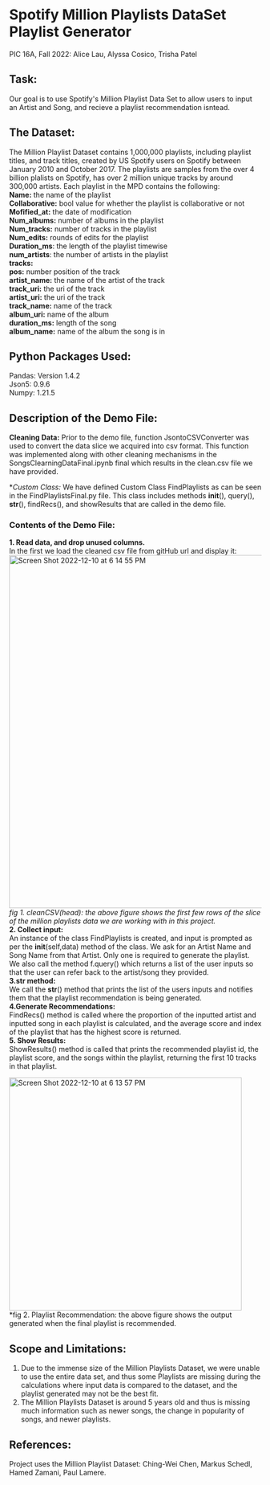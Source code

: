 # Spotify Million Playlists DataSet Playlist Generator
PIC 16A, Fall 2022: Alice Lau, Alyssa Cosico, Trisha Patel

## Task:
Our goal is to use Spotify's Million Playlist Data Set to allow users to input an Artist and Song, and recieve a playlist recommendation isntead. 

## The Dataset:
The Million Playlist Dataset contains 1,000,000 playlists, including playlist titles, and track titles, created by US Spotify users on Spotify between January 2010 and October 2017. The playlists are samples from the over 4 billion plalists on Spotify, has over 2 million unique tracks by around 300,000 artists. 
Each playlist in the MPD contains the following:<br>
  **Name:** the name of the playlist<br>
  **Collaborative:** bool value for whether the playlist is collaborative or not<br>
  **Mofified_at:** the date of modification<br>
  **Num_albums:** number of albums in the playlist<br>
  **Num_tracks:** number of tracks in the playlist<br>
  **Num_edits:** rounds of edits for the playlist<br>
  **Duration_ms**: the length of the playlist timewise<br>
  **num_artists**: the number of artists in the playlist<br>
  **tracks:**<br> 
  **pos:** number position of the track<br>
  **artist_name:** the name of the artist of the track<br>
  **track_uri:** the uri of the track<br>
  **artist_uri:** the uri of the track<br>
  **track_name:** name of the track<br>
  **album_uri:** name of the album<br>
  **duration_ms:** length of the song<br>
  **album_name:** name of the album the song is in<br>
  
## Python Packages Used:<br>
Pandas: Version 1.4.2<br>
Json5: 0.9.6 <br>
Numpy: 1.21.5<br>

## Description of the Demo File:<br>
**Cleaning Data:**
Prior to the demo file, function JsontoCSVConverter was used to convert the data slice we acquired into csv format. This function was implemented along with other cleaning mechanisms in the SongsClearningDataFinal.ipynb final which results in the clean.csv file we have provided. <br>

**Custom Class:*
We have defined Custom Class FindPlaylists as can be seen in the FindPlaylistsFinal.py file. This class includes methods __init__(), query(), __str__(), findRecs(), and showResults that are called in the demo file. 
### Contents of the Demo File:
**1. Read data, and drop unused columns.**<br>
  In the first we load the cleaned csv file from gitHub url and display it:
   <img width="703" alt="Screen Shot 2022-12-10 at 6 14 55 PM" src="https://user-images.githubusercontent.com/114253491/206880606-9d421d32-4c65-4440-b776-8d8fb5365f06.png"><br>
   *fig 1. cleanCSV(head): the above figure shows the first few rows of the slice of the million playlists data we are working with in this project.*<br>
**2. Collect input:**<br>
  An instance of the class FindPlaylists is created, and input is prompted as per the __init__(self,data) method of the class.
  We ask for an Artist Name and Song Name from that Artist. Only one is required to generate the playlist. 
  We also call the method f.query() which returns a list of the user inputs so that the user can refer back to the artist/song they provided.<br> 
**3.str method:**<br>
We call the __str__() method that prints the list of the users inputs and notifies them that the playlist recommendation is being generated. <br>
**4.Generate Recommendations:**<br>
FindRecs() method is called where the proportion of the inputted artist and inputted song in each playlist is calculated, and the average score and index of the playlist that has the highest score is returned.<br> 
**5. Show Results:**<br>
ShowResults() method is called that prints the recommended playlist id, the playlist score, and the songs within the playlist, returning the first 10 tracks in that playlist.<br> 

<img width="464" alt="Screen Shot 2022-12-10 at 6 13 57 PM" src="https://user-images.githubusercontent.com/114253491/206880825-cb7becae-722d-4474-84ea-d72056dca27c.png"><br>
*fig 2. Playlist Recommendation: the above figure shows the output generated when the final playlist is recommended.<br>
## Scope and Limitations:<br>
  1. Due to the immense size of the Million Playlists Dataset, we were unable to use the entire data set, and thus some Playlists are missing during the calculations where input data is compared to the dataset, and the playlist generated may not be the best fit. <br>
  2. The Million Playlists Dataset is around 5 years old and thus is missing much information such as newer songs, the change in popularity of songs, and newer playlists.<br> 


## References:
Project uses the Million Playlist Dataset: Ching-Wei Chen, Markus Schedl, Hamed Zamani, Paul Lamere.<br> 
